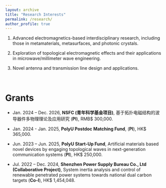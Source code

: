 ```yaml
---
layout: archive
title: "Research Interests"
permalink: /research/
author_profile: true
---
```

1. Advanced electromagnetics-based interdisciplinary research, including those in metamaterials, metasurfaces, and photonic crystals.


2. Exploration of topological electromagnetic effects and their applications in microwave/millimeter wave engineering.


3. Novel antenna and transmission line design and applications.

<br>

# Grants
-	Jan. 2024 – Dec. 2026,  **NSFC (青年科学基金项目)**, 基于拓扑电磁结构的波导器件多物理理论及应用研究 (**PI**), RMB$ 300,000.

-	Jan. 2024 - Jan. 2025, **PolyU Postdoc Matching Fund**, (**PI**), HK$ 365,000.

-	Jun. 2023 – Jun. 2025, **PolyU Start-Up Fund**, Artificial materials based novel devices by engaging topological waves in next-generation communication systems (**PI**), HK$ 250,000.

-	Jul. 2022 – Dec. 2024, **Shenzhen Power Supply Bureau Co., Ltd (Collaborative Project)**, System inertia analysis and control of renewable penetrated power systems towards national dual carbon targets (**Co-I**), HK$ 1,454,048.
